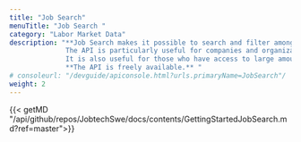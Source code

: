 ```yaml
---
title: "Job Search"
menuTitle: "Job Search "
category: "Labor Market Data"
description: "**Job Search makes it possible to search and filter among job advertisements that are published in the Swedish Public Employment Service's advertising platform Platsbanken.** <br/> <br/>
              The API is particularly useful for companies and organizations that do not have their own search engine, but who want to use job advertisements from Platsbanken.
              It is also useful for those who have access to large amounts of structured data and who want to be able to offer special search functions and niche advertising platforms to their target groups. <br/> <br/>
              **The API is freely available.** "
# consoleurl: "/devguide/apiconsole.html?urls.primaryName=JobSearch"/
weight: 2  
---
```


{{< getMD "/api/github/repos/JobtechSwe/docs/contents/GettingStartedJobSearch.md?ref=master">}}
